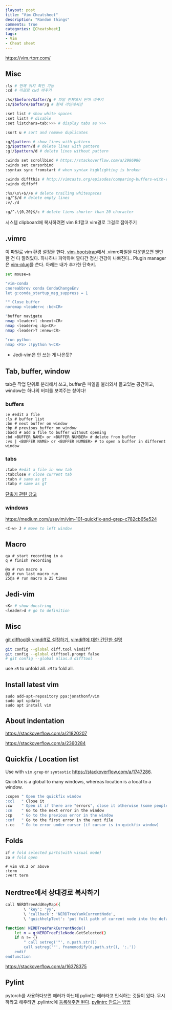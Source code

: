 ```yaml
---
jlayout: post
title: "Vim Cheatsheet"
description: "Random things"
comments: true
categories: [Cheatsheet]
tags:
- Vim
- Cheat sheet
---
```


https://vim.rtorr.com/

## Misc

```bash
:ls # 현재 위치 확인 가능
:cd # 이걸로 cwd 바꾸기

:%s/$before/$after/g # 파일 전체에서 단어 바꾸기
:s/$before/$after/g # 현재 라인에서만

:set list # show white spaces
:set list! # disable
:set listchars=tab:>>> # display tabs as >>>

:sort u # sort and remove duplicates

:g/$pattern # show lines with pattern
:g/$pattern/d # delete lines with pattern
:g!/$pattern/d # delete lines without pattern

:windo set scrollbind # https://stackoverflow.com/a/2986980
:windo set cursorbind
:syntax sync fromstart # when syntax highlighting is broken

:windo diffthis # http://vimcasts.org/episodes/comparing-buffers-with-vimdiff/
:windo diffoff

:%s/\s\+$//e # delete trailing whitespaces
:g/^$/d # delete empty lines
:v/./d

:g/^.\{0,20}$/c # delete liens shorter than 20 character
```

시스템 clipboard에 복사하려면 vim 8.1깔고 vim경로 그걸로 잡아주기



## .vimrc

이 파일로 vim 환경 설정을 한다. [vim-bootstrap](https://vim-bootstrap.com/)에서 .vimrc파일을 다운받으면 왠만한 건 다 깔려있다. 하나하나 파악하며 깔다간 정신 건강이 나빠진다.. Plugin manager은 [vim-plug](https://github.com/junegunn/vim-plug)를 쓴다. 아래는 내가 추가한 단축키.

```bash
set mouse=a

"vim-conda
cnoreabbrev conda CondaChangeEnv
let g:conda_startup_msg_suppress = 1

"" Close buffer
noremap <leader>c :bd<CR>

"buffer navigate
nmap <leader>l :bnext<CR>
nmap <leader>q :bp<CR>
nmap <leader>T :enew<CR>

"run python
nmap <F5> :!python %<CR>
```

- Jedi-vim은 안 쓰는 게 나은듯?



## Tab, buffer, window

tab은 작업 단위로 분리해서 쓰고, buffer은 파일을 불러와서 들고있는 공간이고, window는 하나의 버퍼를 보여주는 창이다!

### buffers

```shell
:e #edit a file
:ls # buffer list
:bn # next buffer on window
:bp # previous buffer on window
:badd # add a file to buffer without opening
:bd <BUFFER NAME> or <BUFFER NUMBER> # delete from buffer
:vs | <BUFFER NAME> or <BUFFER NUMBER> # to open a buffer in different window
```

### tabs

```bash
:tabe #edit a file in new tab
:tabclose # close current tab
:tabn # same as gt
:tabp # same as gT
```

[단축키 관련 참고](vim.wikia.com/wiki/Using_tab_pages)

### windows

https://medium.com/usevim/vim-101-quickfix-and-grep-c782cb65e524

```bash
<C-w> J # move to left window
```



## Macro

```shell
qa # start recording in a
q # finish recording

@a # run macro a
@@ # run last macro run
25@a # run macro a 25 times
```



## Jedi-vim

```bash
<K> # show docstring
<leader>d # go to definition
```



## Misc

[git difftool을 vimdiff로 설정하기](https://stackoverflow.com/a/3713865),  [vimdiff에 대한 간단한 설명]([https://goodtogreate.tistory.com/entry/git-difftool-%EC%82%AC%EC%9A%A9%EB%B2%95](https://goodtogreate.tistory.com/entry/git-difftool-사용법))

```bash
git config --global diff.tool vimdiff
git config --global difftool.prompt false
# git config --global alias.d difftool
```

use `zR` to unfold all. `zM` to fold all.



## Install latest vim

```
sudo add-apt-repository ppa:jonathonf/vim
sudo apt update
sudo apt install vim
```



## About indentation

https://stackoverflow.com/a/21820207

https://stackoverflow.com/a/2360284



## Quickfix / Location list

Use with `vim.grep` or `syntastic` https://stackoverflow.com/a/1747286.

Quickfix is a global to many windows, whereas location is a local to a window.

```bash
:copen " Open the quickfix window
:ccl   " Close it
:cw    " Open it if there are "errors", close it otherwise (some people prefer this)
:cn    " Go to the next error in the window
:cp    " Go to the previous error in the window
:cnf   " Go to the first error in the next file
:.cc   " Go to error under cursor (if cursor is in quickfix window)
```



## Folds

```bash
zf # fold selected parts(with visual mode)
zo # fold open
```

```Shell
# vim v8.2 or above
:term
:vert term
```



## Nerdtree에서 상대경로 복사하기

```bash
call NERDTreeAddKeyMap({
    	\ 'key': 'yy',
    	\ 'callback': 'NERDTreeYankCurrentNode',
    	\ 'quickhelpText': 'put full path of current node into the default register' })

function! NERDTreeYankCurrentNode()
    let n = g:NERDTreeFileNode.GetSelected()
    if n != {}
    	" call setreg('"', n.path.str())
    	call setreg('"', fnamemodify(n.path.str(), ':.'))
    endif
endfunction
```

https://stackoverflow.com/a/16378375

## Pylint

pytorch를 사용하다보면 에러가 아닌데 pylint는 에러라고 인식하는 것들이 있다. 무시하라고 해주려면 .pylintrc에 [등록해주면 된다](https://stackoverflow.com/questions/50319943/pytorch-error-message-torch-has-no-member). [pylintrc 만드는 방법](https://docs.microsoft.com/ko-kr/visualstudio/python/linting-python-code?view=vs-2019)





